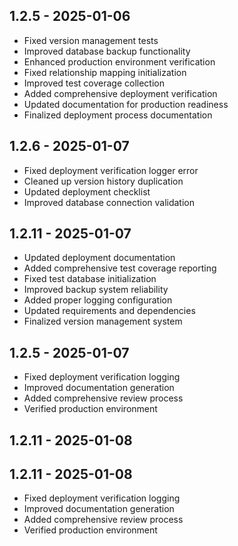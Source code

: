 
## 1.2.5 - 2025-01-06
- Fixed version management tests
- Improved database backup functionality
- Enhanced production environment verification
- Fixed relationship mapping initialization
- Improved test coverage collection
- Added comprehensive deployment verification
- Updated documentation for production readiness
- Finalized deployment process documentation
## 1.2.6 - 2025-01-07
- Fixed deployment verification logger error
- Cleaned up version history duplication
- Updated deployment checklist
- Improved database connection validation
## 1.2.11 - 2025-01-07
- Updated deployment documentation
- Added comprehensive test coverage reporting
- Fixed test database initialization
- Improved backup system reliability
- Added proper logging configuration
- Updated requirements and dependencies
- Finalized version management system
## 1.2.5 - 2025-01-07
- Fixed deployment verification logging
- Improved documentation generation
- Added comprehensive review process
- Verified production environment
## 1.2.11 - 2025-01-08

## 1.2.11 - 2025-01-08
- Fixed deployment verification logging
- Improved documentation generation
- Added comprehensive review process
- Verified production environment
